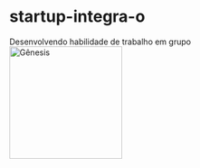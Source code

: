 # startup-integra-o
Desenvolvendo habilidade de trabalho em grupo
<img width="199" alt="Gênesis" src="https://github.com/DinoThiago/startup-integra-o/assets/127431067/2490908f-c0e8-4b70-bd87-fa2bf109b679">
